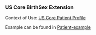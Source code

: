 
### US Core BirthSex Extension

Context of Use: [US Core Patient Profile]({{site.data.structuredefinitions.us-core-patient.path}})

 Example can be found in [Patient-example](Patient-example.html)
